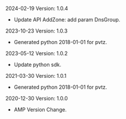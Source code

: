 2024-02-19 Version: 1.0.4
- Update API AddZone: add param DnsGroup.


2023-10-23 Version: 1.0.3
- Generated python 2018-01-01 for pvtz.

2023-05-12 Version: 1.0.2
- Update python sdk.

2021-03-30 Version: 1.0.1
- Generated python 2018-01-01 for pvtz.

2020-12-30 Version: 1.0.0
- AMP Version Change.

